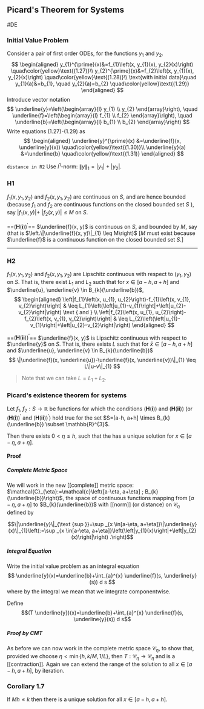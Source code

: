 ## Picard's Theorem for Systems
#DE 

### Initial Value Problem
Consider a pair of first order ODEs, for the functions $y_{1}$ and $y_{2}$.
$$
\begin{aligned}
y_{1}^{\prime}(x)&=f_{1}\left(x, y_{1}(x), y_{2}(x)\right) \quad\color{yellow}\text{(1.27)}\\
y_{2}^{\prime}(x)&=f_{2}\left(x, y_{1}(x), y_{2}(x)\right) \quad\color{yellow}\text{(1.28)}\\
\text{with initial data}\quad y_{1}(a)&=b_{1}, \quad y_{2}(a)=b_{2} \quad\color{yellow}\text{(1.29)}
\end{aligned}
$$
Introduce vector notation
$$
\underline{y}=\left(\begin{array}{l}
y_{1} \\
y_{2}
\end{array}\right), \quad \underline{f}=\left(\begin{array}{l}
f_{1} \\
f_{2}
\end{array}\right), \quad \underline{b}=\left(\begin{array}{l}
b_{1} \\
b_{2}
\end{array}\right)
$$
Write equations (1.27)-(1.29) as
$$
\begin{aligned}
\underline{y}^{\prime}(x) &=\underline{f}(x, \underline{y}(x)) \quad\color{yellow}\text{(1.30)}\\
\underline{y}(a) &=\underline{b} \quad\color{yellow}\text{(1.31)}
\end{aligned}
$$

`distance in R2` Use $l^1$-norm: $\|y\|_1=|y_1|+|y_2|$.

### H1
$f_{1}\left(x, y_{1}, y_{2}\right)$ and $f_{2}\left(x, y_{1}, y_{2}\right)$ are continuous on $S$, and are hence bounded (because $f_{1}$ and $f_{2}$ are continuous functions on the closed bounded set $S$ ), say $\left|f_{1}(x, y)\right|+$ $\left|f_{2}(x, y)\right| \leq M$ on $S$.

==$(\mathbf{H}(\mathbf{i}))^{\prime}$== $\underline{f}(x, y)$ is continuous on $S$, and bounded by $M$, say (that is $\left.\|\underline{f}(x, y)\|_{1} \leq M\right)$ $[M$ must exist because $\underline{f}$ is a continuous function on the closed bounded set $S .]$

---
### H2
$f_{1}\left(x, y_{1}, y_{2}\right)$ and $f_{2}\left(x, y_{1}, y_{2}\right)$ are Lipschitz continuous with respect to $\left(y_{1}, y_{2}\right)$ on $S$. That is, there exist $L_{1}$ and $L_{2}$ such that for $x \in[a-h, a+h]$ and $\underline{u}, \underline{v} \in B_{k}(\underline{b})$,
$$
\begin{aligned}
\left|f_{1}\left(x, u_{1}, u_{2}\right)-f_{1}\left(x, v_{1}, v_{2}\right)\right| & \leq L_{1}\left(\left|u_{1}-v_{1}\right|+\left|u_{2}-v_{2}\right|\right) \text { and } \\
\left|f_{2}\left(x, u_{1}, u_{2}\right)-f_{2}\left(x, v_{1}, v_{2}\right)\right| & \leq L_{2}\left(\left|u_{1}-v_{1}\right|+\left|u_{2}-v_{2}\right|\right)
\end{aligned}
$$

==$(\mathbf{H}(\mathbf{i i}))^{\prime}$== $\underline{f}(x, y)$ is Lipschitz continuous with respect to $\underline{y}$ on $S .$ That is, there exists $L$ such that for $\bar{x} \in[a-h, a+h]$ and $\underline{u}, \underline{v} \in B_{k}(\underline{b})$
$$
\|\underline{f}(x, \underline{u})-\underline{f}(x, \underline{v})\|_{1} \leq L\|u-v\|_{1}
$$
>Note that we can take $L=L_{1}+L_{2}$.

### Picard's existence theorem for systems
Let $f_{1}, f_{2}: S \rightarrow \mathbb{R}$ be functions for which the conditions $(\mathbf{H}(\mathbf{i}))$ and $(\mathbf{H}(\mathbf{i i}))$ (or $(\mathbf{H}(\mathbf{i}))^{\prime}$ and $\left.(\mathbf{H}(\mathbf{i i}))^{\prime}\right)$ hold true for the set $S=[a-h, a+h] \times B_{k}(\underline{b}) \subset \mathbb{R}^{3}$.  

Then there exists $0<\eta \leq h$, such that the has a unique solution for $x \in[a-\eta, a+\eta]$.

#### Proof
##### Complete Metric Space
We will work in the new [[complete]] metric space: $\mathcal{C}_{\eta}:=\mathcal{c}\left([a-\eta, a+\eta] ; B_{k}(\underline{b})\right)$, the space of continuous functions mapping from $[a-\eta, a+\eta]$ to $B_{k}(\underline{b})$ with [[norm]] (or distance) on $\mathcal{C}_{\eta}$ defined by

$$\|\underline{y}\|_{\text {sup }}=\sup _{x \in[a-\eta, a+\eta]}\|\underline{y}(x)\|_{1}\left(:=\sup _{x \in[a-\eta, a+\eta]}\left(\left|y_{1}(x)\right|+\left|y_{2}(x)\right|\right) .\right)$$

##### Integral Equation
Write the initial value problem as an integral equation
$$
\underline{y}(x)=\underline{b}+\int_{a}^{x} \underline{f}(s, \underline{y}(s)) d s
$$
where by the integral we mean that we integrate componentwise.

Define $$(T \underline{y})(x)=\underline{b}+\int_{a}^{x} \underline{f}(s, \underline{y}(s)) d s$$

##### Proof by CMT
As before we can now work in the complete metric space $\mathcal{C}_{\eta}$, to show that, provided we choose $\eta<\min \{h, k / M, 1 / L\}$, then $T: \mathcal{C}_{\eta} \rightarrow \mathcal{C}_{\eta}$ and is a [[contraction]].
Again we can extend the range of the solution to all $x \in[a-h, a+h]$, by iteration.

### Corollary 1.7
If $M h \leq k$ then there is a unique solution for all $x \in[a-h, a+h]$.